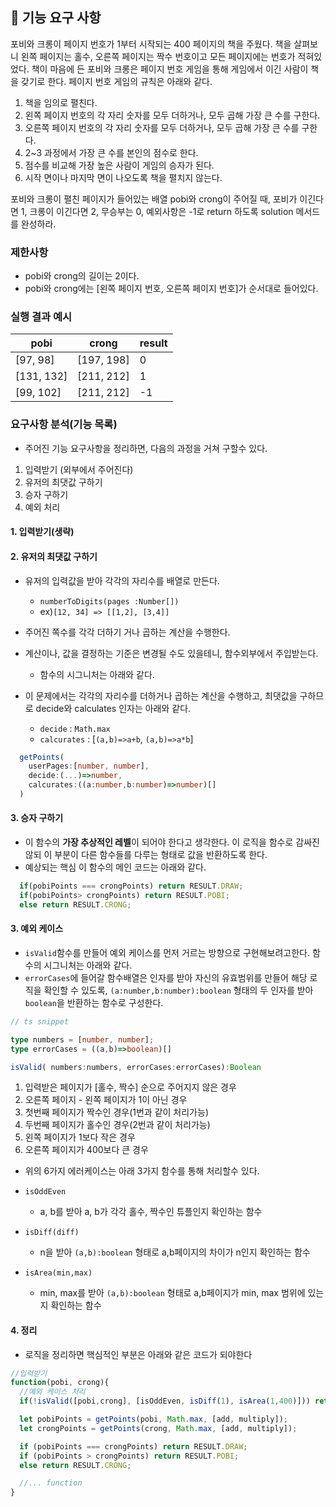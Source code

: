 ## 🚀 기능 요구 사항

포비와 크롱이 페이지 번호가 1부터 시작되는 400 페이지의 책을 주웠다. 책을 살펴보니 왼쪽 페이지는 홀수, 오른쪽 페이지는 짝수 번호이고 모든 페이지에는 번호가 적혀있었다. 책이 마음에 든 포비와 크롱은 페이지 번호 게임을 통해 게임에서 이긴 사람이 책을 갖기로 한다. 페이지 번호 게임의 규칙은 아래와 같다.

1. 책을 임의로 펼친다.
2. 왼쪽 페이지 번호의 각 자리 숫자를 모두 더하거나, 모두 곱해 가장 큰 수를 구한다.
3. 오른쪽 페이지 번호의 각 자리 숫자를 모두 더하거나, 모두 곱해 가장 큰 수를 구한다.
4. 2~3 과정에서 가장 큰 수를 본인의 점수로 한다.
5. 점수를 비교해 가장 높은 사람이 게임의 승자가 된다.
6. 시작 면이나 마지막 면이 나오도록 책을 펼치지 않는다.

포비와 크롱이 펼친 페이지가 들어있는 배열 pobi와 crong이 주어질 때, 포비가 이긴다면 1, 크롱이 이긴다면 2, 무승부는 0, 예외사항은 -1로 return 하도록 solution 메서드를 완성하라.

### 제한사항

- pobi와 crong의 길이는 2이다.
- pobi와 crong에는 [왼쪽 페이지 번호, 오른쪽 페이지 번호]가 순서대로 들어있다.

### 실행 결과 예시

| pobi       | crong      | result |
| ---------- | ---------- | ------ |
| [97, 98]   | [197, 198] | 0      |
| [131, 132] | [211, 212] | 1      |
| [99, 102]  | [211, 212] | -1     |

### 요구사항 분석(기능 목록)

- 주어진 기능 요구사항을 정리하면, 다음의 과정을 거쳐 구할수 있다.

1. 입력받기 (외부에서 주어진다)
2. 유저의 최댓값 구하기
3. 승자 구하기
4. 예외 처리

#### 1. 입력받기(생략)

#### 2. 유저의 최댓값 구하기

- 유저의 입력값을 받아 각각의 자리수를 배열로 만든다.
  - `numberToDigits(pages :Number[])`
  - ex)`[12, 34] => [[1,2], [3,4]]`

- 주어진 쪽수를 각각 더하기 거나 곱하는 계산을 수행한다.
- 계산이나, 값을 결정하는 기준은 변경될 수도 있을테니, 함수외부에서 주입받는다.
  - 함수의 시그니처는 아래와 같다.

- 이 문제에서는 각각의 자리수를 더하거나 곱하는 계산을 수행하고, 최댓값을 구하므로
  decide와 calculates 인자는 아래와 같다.
  - `decide` : `Math.max`
  - `calcurates` : [`(a,b)=>a+b`, `(a,b)=>a*b`]

```ts
  getPoints(
    userPages:[number, number], 
    decide:(...)=>number, 
    calcurates:((a:number,b:number)=>number)[]
  )
```  

#### 3. 승자 구하기

- 이 함수의 **가장 추상적인 레벨**이 되어야 한다고 생각한다. 이 로직을 함수로 감싸진 않되 이 부분이 다른 함수들를 다루는 형태로 값을 반환하도록 한다.
- 예상되는 핵심 이 함수의 메인 코드는 아래와 같다.

```js
  if(pobiPoints === crongPoints) return RESULT.DRAW;
  if(pobiPoints> crongPoints) return RESULT.POBI;
  else return RESULT.CRONG;
```

#### 3. 예외 케이스

- `isValid`함수를 만들어 예외 케이스를 먼저 거르는 방향으로 구현해보려고한다.
함수의 시그니처는 아래와 같다.
- `errorCases`에 들어갈 함수배열은 인자를 받아 자신의 유효범위를 만들어 해당 로직을 확인할 수 있도록, `(a:number,b:number):boolean` 형태의 두 인자를 받아 `boolean`을 반환하는 함수로 구성한다.

```ts
// ts snippet 

type numbers = [number, number];
type errorCases = ((a,b)=>boolean)[]

isValid( numbers:numbers, errorCases:errorCases):Boolean
```

1. 입력받은 페이지가 [홀수, 짝수] 순으로 주어지지 않은 경우
2. 오른쪽 페이지 - 왼쪽 페이지가 1이 아닌 경우
3. 첫번째 페이지가 짝수인 경우(1번과 같이 처리가능)
4. 두번째 페이지가 홀수인 경우(2번과 같이 처리가능)
5. 왼쪽 페이지가 1보다 작은 경우
6. 오른쪽 페이지가 400보다 큰 경우

- 위의 6가지 에러케이스는 아래 3가지 함수를 통해 처리할수 있다.

- `isOddEven`
  - a, b를 받아 a, b가 각각 홀수, 짝수인 튜플인지 확인하는 함수
- `isDiff(diff)`
  - n을 받아 `(a,b):boolean` 형태로 a,b페이지의 차이가 n인지 확인하는 함수
- `isArea(min,max)`
  - min, max를 받아 `(a,b):boolean` 형태로 a,b페이지가 min, max 범위에 있는지 확인하는 함수

#### 4. 정리

- 로직을 정리하면 핵심적인 부분은 아래와 같은 코드가 되야한다

```js
//입력받기
function(pobi, crong){
  //예외 케이스 처리
  if(!isValid([pobi,crong], [isOddEven, isDiff(1), isArea(1,400)])) return -1;

  let pobiPoints = getPoints(pobi, Math.max, [add, multiply]);
  let crongPoints = getPoints(crong, Math.max, [add, multiply]);

  if (pobiPoints === crongPoints) return RESULT.DRAW;
  if (pobiPoints > crongPoints) return RESULT.POBI;
  else return RESULT.CRONG;

  //... function
}
```
